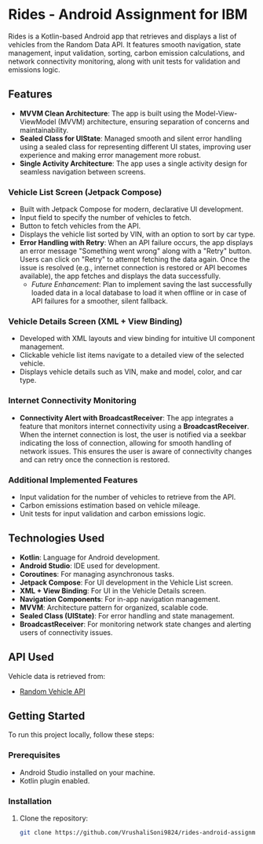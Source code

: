 # Rides - Android Assignment for IBM

Rides is a Kotlin-based Android app that retrieves and displays a list of vehicles from the Random Data API. It features smooth navigation, state management, input validation, sorting, carbon emission calculations, and network connectivity monitoring, along with unit tests for validation and emissions logic.

## Features

- **MVVM Clean Architecture**: The app is built using the Model-View-ViewModel (MVVM) architecture, ensuring separation of concerns and maintainability.
- **Sealed Class for UIState**: Managed smooth and silent error handling using a sealed class for representing different UI states, improving user experience and making error management more robust.
- **Single Activity Architecture**: The app uses a single activity design for seamless navigation between screens.

### Vehicle List Screen (Jetpack Compose)
- Built with Jetpack Compose for modern, declarative UI development.
- Input field to specify the number of vehicles to fetch.
- Button to fetch vehicles from the API.
- Displays the vehicle list sorted by VIN, with an option to sort by car type.
- **Error Handling with Retry**: When an API failure occurs, the app displays an error message "Something went wrong" along with a "Retry" button. Users can click on "Retry" to attempt fetching the data again. Once the issue is resolved (e.g., internet connection is restored or API becomes available), the app fetches and displays the data successfully.
  - *Future Enhancement*: Plan to implement saving the last successfully loaded data in a local database to load it when offline or in case of API failures for a smoother, silent fallback.

### Vehicle Details Screen (XML + View Binding)
- Developed with XML layouts and view binding for intuitive UI component management.
- Clickable vehicle list items navigate to a detailed view of the selected vehicle.
- Displays vehicle details such as VIN, make and model, color, and car type.

### Internet Connectivity Monitoring
- **Connectivity Alert with BroadcastReceiver**: The app integrates a feature that monitors internet connectivity using a **BroadcastReceiver**. When the internet connection is lost, the user is notified via a seekbar indicating the loss of connection, allowing for smooth handling of network issues. This ensures the user is aware of connectivity changes and can retry once the connection is restored.

### Additional Implemented Features
- Input validation for the number of vehicles to retrieve from the API.
- Carbon emissions estimation based on vehicle mileage.
- Unit tests for input validation and carbon emissions logic.

## Technologies Used

- **Kotlin**: Language for Android development.
- **Android Studio**: IDE used for development.
- **Coroutines**: For managing asynchronous tasks.
- **Jetpack Compose**: For UI development in the Vehicle List screen.
- **XML + View Binding**: For UI in the Vehicle Details screen.
- **Navigation Components**: For in-app navigation management.
- **MVVM**: Architecture pattern for organized, scalable code.
- **Sealed Class (UIState)**: For error handling and state management.
- **BroadcastReceiver**: For monitoring network state changes and alerting users of connectivity issues.

## API Used

Vehicle data is retrieved from:
- [Random Vehicle API](https://random-data-api.com/api/vehicle/random_vehicle)

## Getting Started

To run this project locally, follow these steps:

### Prerequisites

- Android Studio installed on your machine.
- Kotlin plugin enabled.

### Installation

1. Clone the repository:
   ```bash
   git clone https://github.com/VrushaliSoni9824/rides-android-assignment-ibm
